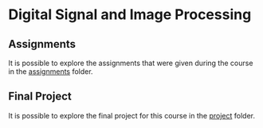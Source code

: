 # Digital Signal and Image Processing

## Assignments
It is possible to explore the assignments that were given during the course in the [assignments](https://github.com/mcampironi/DSProjects/tree/main/Digital%20Signal%20and%20Image%20Management/Assignments "Assignments") folder.

## Final Project
It is possible to explore the final project for this course in the [project](https://github.com/mcampironi/DSProjects/tree/main/Digital%20Signal%20and%20Image%20Management/Project "Project") folder.


